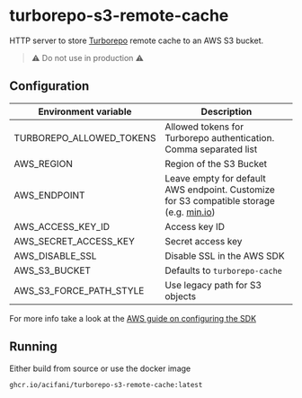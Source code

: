 # turborepo-s3-remote-cache

HTTP server to store [Turborepo](https://turborepo.org/) remote cache to an AWS S3 bucket.

> :warning: Do not use in production :warning:

## Configuration

| Environment variable     | Description                                                                                                |
| ------------------------ | ---------------------------------------------------------------------------------------------------------- |
| TURBOREPO_ALLOWED_TOKENS | Allowed tokens for Turborepo authentication. Comma separated list                                          |
| AWS_REGION               | Region of the S3 Bucket                                                                                    |
| AWS_ENDPOINT             | Leave empty for default AWS endpoint. Customize for S3 compatible storage (e.g. [min.io](https://min.io/)) |
| AWS_ACCESS_KEY_ID        | Access key ID                                                                                              |
| AWS_SECRET_ACCESS_KEY    | Secret access key                                                                                          |
| AWS_DISABLE_SSL          | Disable SSL in the AWS SDK                                                                                 |
| AWS_S3_BUCKET            | Defaults to `turborepo-cache`                                                                              |
| AWS_S3_FORCE_PATH_STYLE  | Use legacy path for S3 objects                                                                             |

For more info take a look at the
[AWS guide on configuring the SDK](https://aws.github.io/aws-sdk-go-v2/docs/configuring-sdk/)

## Running

Either build from source or use the docker image

```
ghcr.io/acifani/turborepo-s3-remote-cache:latest
```

